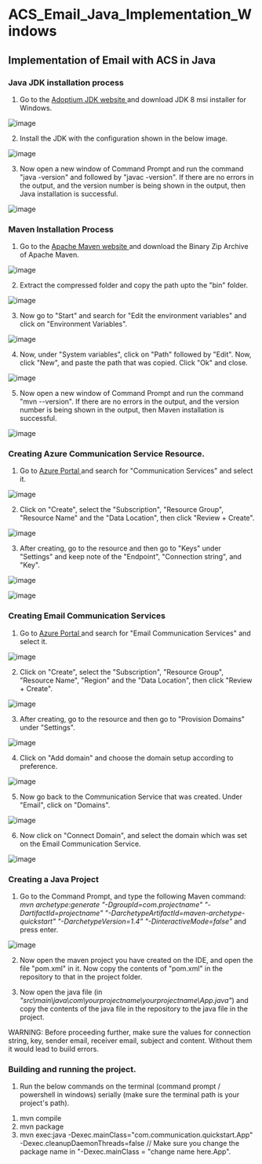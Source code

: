 # ACS_Email_Java_Implementation_Windows
## Implementation of Email with ACS in Java

### Java JDK installation process

1. Go to the <a href = "https://adoptium.net/temurin/releases/?version=8"> Adoptium JDK website </a> and download JDK 8 msi installer for Windows.

![image](https://user-images.githubusercontent.com/116783776/200309166-0c12a701-5eec-419a-92f3-015593aaf9e0.png)

2. Install the JDK with the configuration shown in the below image.

![image](https://user-images.githubusercontent.com/116783776/200309503-f4040ded-c34a-4125-ba78-fc615a908695.png)

3. Now open a new window of Command Prompt and run the command "java -version" and followed by "javac -version". If there are no errors in the output, and the version number is being shown in the output, then Java installation is successful. 

![image](https://user-images.githubusercontent.com/116783776/200311132-950ff90d-7fdd-41d7-ac65-02b8e54bd5ad.png)


### Maven Installation Process

1. Go to the <a href = "https://maven.apache.org/download.cgi"> Apache Maven website </a> and download the Binary Zip Archive of Apache Maven.

![image](https://user-images.githubusercontent.com/116783776/200312520-646b5738-e7c7-4927-872c-5d6be4f82c0a.png)

2. Extract the compressed folder and copy the path upto the "bin" folder.

![image](https://user-images.githubusercontent.com/116783776/200313291-d4248c1e-6b69-4387-aed0-374f74c2a2ca.png)

3. Now go to "Start" and search for "Edit the environment variables" and click on "Environment Variables".

![image](https://user-images.githubusercontent.com/116783776/200313806-98cccf24-68ba-42bf-979a-338e79d3bf82.png)

4. Now, under "System variables", click on "Path" followed by "Edit". Now, click "New", and paste the path that was copied. Click "Ok" and close.

![image](https://user-images.githubusercontent.com/116783776/200314478-67e7b1b7-1c48-471b-953e-f7b712c879ee.png)

5. Now open a new window of Command Prompt and run the command "mvn --version". If there are no errors in the output, and the version number is being shown in the output, then Maven installation is successful. 

![image](https://user-images.githubusercontent.com/116783776/200314876-275a7acc-e102-4699-a18c-6063b281cc98.png)

### Creating Azure Communication Service Resource.

1. Go to <a href = "https://portal.azure.com/"> Azure Portal </a> and search for "Communication Services" and select it.

![image](https://user-images.githubusercontent.com/116783776/200759178-d0a78bca-f02d-412f-8d13-268facb31642.png)

2. Click on "Create", select the "Subscription", "Resource Group", "Resource Name" and the "Data Location", then click "Review + Create".

![image](https://user-images.githubusercontent.com/116783776/200759708-da1c9099-9552-414a-bc15-ebe16bd30db0.png)

3. After creating, go to the resource and then go to "Keys" under "Settings" and keep note of the "Endpoint", "Connection string", and "Key".

![image](https://user-images.githubusercontent.com/116783776/200760257-7493e9ac-fc27-481f-a4ec-0992137ceead.png)

![image](https://user-images.githubusercontent.com/116783776/200760360-a2f91a4f-e574-4cb2-9502-c3c346fdaf7c.png)


### Creating Email Communication Services

1. Go to <a href = "https://portal.azure.com/"> Azure Portal </a> and search for "Email Communication Services" and select it.

![image](https://user-images.githubusercontent.com/116783776/200763427-b0beb384-43b2-473e-ab42-ac89229196d5.png)

2. Click on "Create", select the "Subscription", "Resource Group", "Resource Name", "Region" and the "Data Location", then click "Review + Create".

![image](https://user-images.githubusercontent.com/116783776/200763988-e4d2aa16-8427-4331-be01-c54e1533eb96.png)

3. After creating, go to the resource and then go to "Provision Domains" under "Settings".

![image](https://user-images.githubusercontent.com/116783776/200765147-34e0a481-39d3-446c-8fd6-7acf225fd93e.png)

4. Click on "Add domain" and choose the domain setup according to preference.

![image](https://user-images.githubusercontent.com/116783776/200765339-2f2c4907-6ba8-46cc-a4df-0721af996c94.png)

5. Now go back to the Communication Service that was created. Under "Email", click on "Domains".

![image](https://user-images.githubusercontent.com/116783776/200765667-4d4e86f8-1585-4430-a2ed-503953a53e59.png)

6. Now click on "Connect Domain", and select the domain which was set on the Email Communication Service.

![image](https://user-images.githubusercontent.com/116783776/200766247-3eef358d-8b54-41a8-a809-309f47d06c7a.png)

### Creating a Java Project

1. Go to the Command Prompt, and type the following Maven command: _mvn archetype:generate "-DgroupId=com.projectname" "-DartifactId=projectname" "-DarchetypeArtifactId=maven-archetype-quickstart" "-DarchetypeVersion=1.4" "-DinteractiveMode=false"_ and press enter.

![image](https://user-images.githubusercontent.com/116783776/200783893-426f8b94-5c6d-466b-a269-146a46d33cdd.png)

2. Now open the maven project you have created on the IDE, and open the file "pom.xml" in it. Now copy the contents of "pom.xml" in the repository to that in the project folder.

3. Now open the java file (in _"src\main\java\com\yourprojectname\yourprojectname\App.java"_) and copy the contents of the java file in the repository to the java file in the project.

WARNING: Before proceeding further, make sure the values for connection string, key, sender email, receiver email, subject and content. Without them it would lead to build errors. 

### Building and running the project. 

1. Run the below commands on the terminal (command prompt / powershell in windows) serially (make sure the terminal path is your project's path).

  1) mvn compile
  2) mvn package
  3) mvn exec:java -Dexec.mainClass="com.communication.quickstart.App" -Dexec.cleanupDaemonThreads=false
// Make sure you change the package name in "-Dexec.mainClass = "change name here.App".
